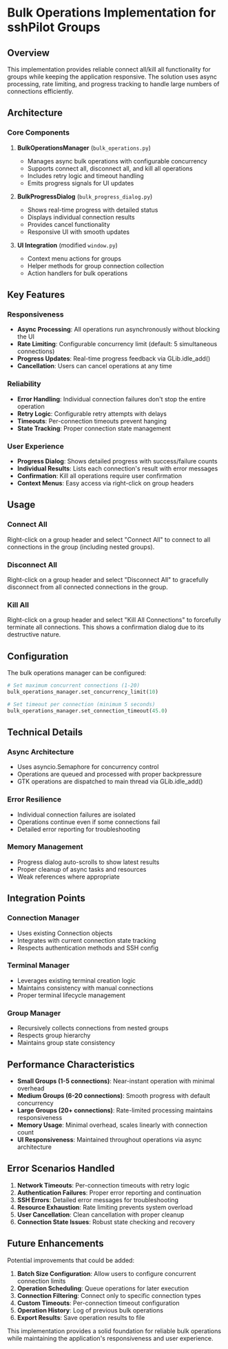 # Bulk Operations Implementation for sshPilot Groups

## Overview

This implementation provides reliable connect all/kill all functionality for groups while keeping the application responsive. The solution uses async processing, rate limiting, and progress tracking to handle large numbers of connections efficiently.

## Architecture

### Core Components

1. **BulkOperationsManager** (`bulk_operations.py`)
   - Manages async bulk operations with configurable concurrency
   - Supports connect all, disconnect all, and kill all operations
   - Includes retry logic and timeout handling
   - Emits progress signals for UI updates

2. **BulkProgressDialog** (`bulk_progress_dialog.py`)
   - Shows real-time progress with detailed status
   - Displays individual connection results
   - Provides cancel functionality
   - Responsive UI with smooth updates

3. **UI Integration** (modified `window.py`)
   - Context menu actions for groups
   - Helper methods for group connection collection
   - Action handlers for bulk operations

## Key Features

### Responsiveness
- **Async Processing**: All operations run asynchronously without blocking the UI
- **Rate Limiting**: Configurable concurrency limit (default: 5 simultaneous connections)
- **Progress Updates**: Real-time progress feedback via GLib.idle_add()
- **Cancellation**: Users can cancel operations at any time

### Reliability
- **Error Handling**: Individual connection failures don't stop the entire operation
- **Retry Logic**: Configurable retry attempts with delays
- **Timeouts**: Per-connection timeouts prevent hanging
- **State Tracking**: Proper connection state management

### User Experience
- **Progress Dialog**: Shows detailed progress with success/failure counts
- **Individual Results**: Lists each connection's result with error messages
- **Confirmation**: Kill all operations require user confirmation
- **Context Menus**: Easy access via right-click on group headers

## Usage

### Connect All
Right-click on a group header and select "Connect All" to connect to all connections in the group (including nested groups).

### Disconnect All
Right-click on a group header and select "Disconnect All" to gracefully disconnect from all connected connections in the group.

### Kill All
Right-click on a group header and select "Kill All Connections" to forcefully terminate all connections. This shows a confirmation dialog due to its destructive nature.

## Configuration

The bulk operations manager can be configured:

```python
# Set maximum concurrent connections (1-20)
bulk_operations_manager.set_concurrency_limit(10)

# Set timeout per connection (minimum 5 seconds)
bulk_operations_manager.set_connection_timeout(45.0)
```

## Technical Details

### Async Architecture
- Uses asyncio.Semaphore for concurrency control
- Operations are queued and processed with proper backpressure
- GTK operations are dispatched to main thread via GLib.idle_add()

### Error Resilience
- Individual connection failures are isolated
- Operations continue even if some connections fail
- Detailed error reporting for troubleshooting

### Memory Management
- Progress dialog auto-scrolls to show latest results
- Proper cleanup of async tasks and resources
- Weak references where appropriate

## Integration Points

### Connection Manager
- Uses existing Connection objects
- Integrates with current connection state tracking
- Respects authentication methods and SSH config

### Terminal Manager
- Leverages existing terminal creation logic
- Maintains consistency with manual connections
- Proper terminal lifecycle management

### Group Manager
- Recursively collects connections from nested groups
- Respects group hierarchy
- Maintains group state consistency

## Performance Characteristics

- **Small Groups (1-5 connections)**: Near-instant operation with minimal overhead
- **Medium Groups (6-20 connections)**: Smooth progress with default concurrency
- **Large Groups (20+ connections)**: Rate-limited processing maintains responsiveness
- **Memory Usage**: Minimal overhead, scales linearly with connection count
- **UI Responsiveness**: Maintained throughout operations via async architecture

## Error Scenarios Handled

1. **Network Timeouts**: Per-connection timeouts with retry logic
2. **Authentication Failures**: Proper error reporting and continuation
3. **SSH Errors**: Detailed error messages for troubleshooting
4. **Resource Exhaustion**: Rate limiting prevents system overload
5. **User Cancellation**: Clean cancellation with proper cleanup
6. **Connection State Issues**: Robust state checking and recovery

## Future Enhancements

Potential improvements that could be added:

1. **Batch Size Configuration**: Allow users to configure concurrent connection limits
2. **Operation Scheduling**: Queue operations for later execution
3. **Connection Filtering**: Connect only to specific connection types
4. **Custom Timeouts**: Per-connection timeout configuration
5. **Operation History**: Log of previous bulk operations
6. **Export Results**: Save operation results to file

This implementation provides a solid foundation for reliable bulk operations while maintaining the application's responsiveness and user experience.